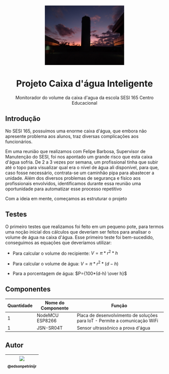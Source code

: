 <p align="center">
  <img src="./20220603_175839.jpg" width="50%" height="50%" />
</p>

<h1 align="center">Projeto Caixa d'água Inteligente</h1>
<p align="center">Monitorador do volume da caixa d'agua da escola SESI 165 Centro Educacional</p>

## Introdução
No SESI 165, possuímos uma enorme caixa d'água, que embora não apresente problema aos alunos, traz diversas complicações aos funcionários.

Em uma reunião que realizamos com Felipe Barbosa, Supervisor de Manutenção do SESI, foi nos apontado um grande risco que esta caixa d'água sofria. De 2 a 3 vezes por semana, um profissional tinha que subir até o topo para visualizar qual era o nível de água ali disponível, para que, caso fosse necessário, contrata-se um caminhão pipa para abastecer a unidade. Além dos diversos problemas de segurança e físico aos profissionais envolvidos, identificamos durante essa reunião uma oportunidade para automatizar esse processo repetitivo

Com a ideia em mente, começamos as estruturar o projeto

## Testes
O primeiro testes que realizamos foi feito em um pequeno pote, para termos uma noção inicial dos cálculos que deveriam ser feitos para analisar o volume de água na caixa d'água. Esse primeiro teste foi bem-sucedido, conseguimos as equações que deveríamos utilizar:

- Para calcular o volume do recipiente: $V=\pi * r ^ 2 * h$

- Para calcular o volume de água: $V=\pi * r ^ 2 * (d - h)$

- Para a porcentagem de água: $P={100*(d-h) \over h}$

## Componentes
| Quantidade | Nome do Componente | Função                                                                     |
|------------|--------------------|----------------------------------------------------------------------------|
| 1          | NodeMCU ESP8266    | Placa de desenvolvimento de soluções para IoT - Permite a comunicação WiFi |
| 1          | JSN-SR04T          | Sensor ultrassônico a prova d'água                                         |

## Autor

| [<img src="https://avatars.githubusercontent.com/u/78496054?v=4" width=115><br><sub>@edsonpetrinijr</sub>](https://github.com/edsonpetrinijr) |
| :---: |
